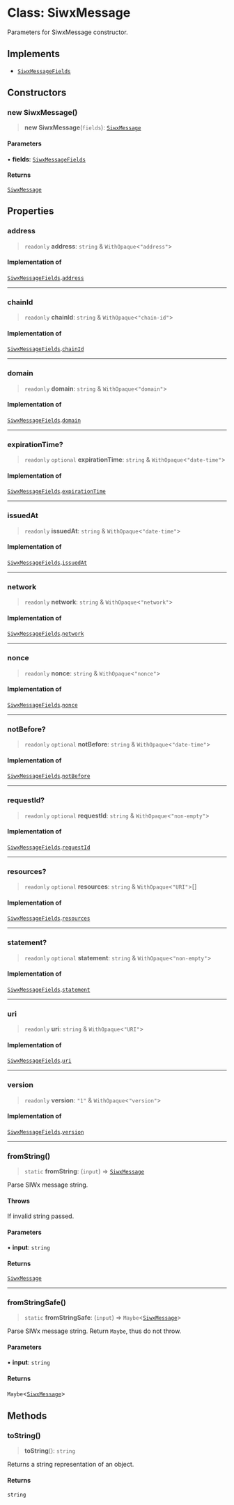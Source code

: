 # Class: SiwxMessage

Parameters for SiwxMessage constructor.

## Implements

- [`SiwxMessageFields`](../index.md#siwxmessagefields)

## Constructors

### new SiwxMessage()

> **new SiwxMessage**(`fields`): [`SiwxMessage`](SiwxMessage.md)

#### Parameters

• **fields**: [`SiwxMessageFields`](../index.md#siwxmessagefields)

#### Returns

[`SiwxMessage`](SiwxMessage.md)

## Properties

### address

> `readonly` **address**: `string` & `WithOpaque`\<`"address"`\>

#### Implementation of

[`SiwxMessageFields`](../index.md#siwxmessagefields).[`address`](../index.md#address)

***

### chainId

> `readonly` **chainId**: `string` & `WithOpaque`\<`"chain-id"`\>

#### Implementation of

[`SiwxMessageFields`](../index.md#siwxmessagefields).[`chainId`](../index.md#chainid)

***

### domain

> `readonly` **domain**: `string` & `WithOpaque`\<`"domain"`\>

#### Implementation of

[`SiwxMessageFields`](../index.md#siwxmessagefields).[`domain`](../index.md#domain)

***

### expirationTime?

> `readonly` `optional` **expirationTime**: `string` & `WithOpaque`\<`"date-time"`\>

#### Implementation of

[`SiwxMessageFields`](../index.md#siwxmessagefields).[`expirationTime`](../index.md#expirationtime)

***

### issuedAt

> `readonly` **issuedAt**: `string` & `WithOpaque`\<`"date-time"`\>

#### Implementation of

[`SiwxMessageFields`](../index.md#siwxmessagefields).[`issuedAt`](../index.md#issuedat)

***

### network

> `readonly` **network**: `string` & `WithOpaque`\<`"network"`\>

#### Implementation of

[`SiwxMessageFields`](../index.md#siwxmessagefields).[`network`](../index.md#network)

***

### nonce

> `readonly` **nonce**: `string` & `WithOpaque`\<`"nonce"`\>

#### Implementation of

[`SiwxMessageFields`](../index.md#siwxmessagefields).[`nonce`](../index.md#nonce)

***

### notBefore?

> `readonly` `optional` **notBefore**: `string` & `WithOpaque`\<`"date-time"`\>

#### Implementation of

[`SiwxMessageFields`](../index.md#siwxmessagefields).[`notBefore`](../index.md#notbefore)

***

### requestId?

> `readonly` `optional` **requestId**: `string` & `WithOpaque`\<`"non-empty"`\>

#### Implementation of

[`SiwxMessageFields`](../index.md#siwxmessagefields).[`requestId`](../index.md#requestid)

***

### resources?

> `readonly` `optional` **resources**: `string` & `WithOpaque`\<`"URI"`\>[]

#### Implementation of

[`SiwxMessageFields`](../index.md#siwxmessagefields).[`resources`](../index.md#resources)

***

### statement?

> `readonly` `optional` **statement**: `string` & `WithOpaque`\<`"non-empty"`\>

#### Implementation of

[`SiwxMessageFields`](../index.md#siwxmessagefields).[`statement`](../index.md#statement)

***

### uri

> `readonly` **uri**: `string` & `WithOpaque`\<`"URI"`\>

#### Implementation of

[`SiwxMessageFields`](../index.md#siwxmessagefields).[`uri`](../index.md#uri)

***

### version

> `readonly` **version**: `"1"` & `WithOpaque`\<`"version"`\>

#### Implementation of

[`SiwxMessageFields`](../index.md#siwxmessagefields).[`version`](../index.md#version)

***

### fromString()

> `static` **fromString**: (`input`) => [`SiwxMessage`](SiwxMessage.md)

Parse SIWx message string.

#### Throws

If invalid string passed.

#### Parameters

• **input**: `string`

#### Returns

[`SiwxMessage`](SiwxMessage.md)

***

### fromStringSafe()

> `static` **fromStringSafe**: (`input`) => `Maybe`\<[`SiwxMessage`](SiwxMessage.md)\>

Parse SIWx message string. Return `Maybe`, thus do not throw.

#### Parameters

• **input**: `string`

#### Returns

`Maybe`\<[`SiwxMessage`](SiwxMessage.md)\>

## Methods

### toString()

> **toString**(): `string`

Returns a string representation of an object.

#### Returns

`string`
